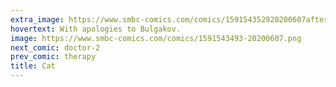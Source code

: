 ```yaml
---
extra_image: https://www.smbc-comics.com/comics/159154352920200607after.png
hovertext: With apologies to Bulgakov.
image: https://www.smbc-comics.com/comics/1591543493-20200607.png
next_comic: doctor-2
prev_comic: therapy
title: Cat
---
```


